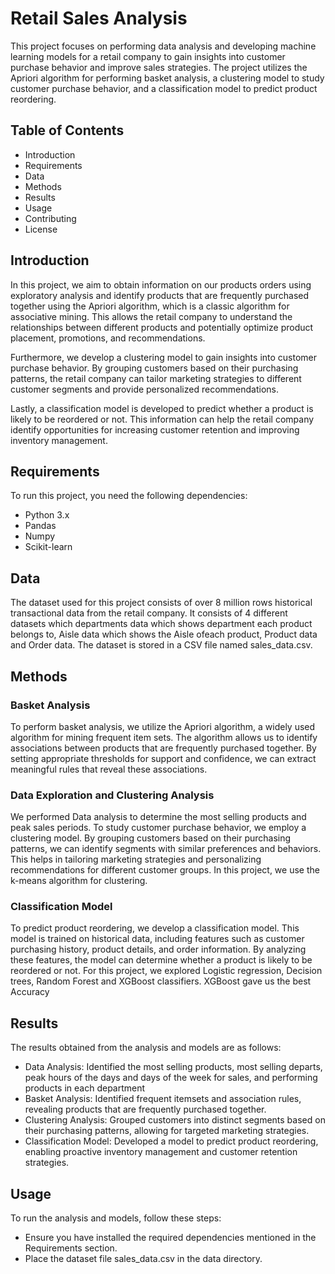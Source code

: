 # Retail Sales Analysis
This project focuses on performing data analysis and developing machine learning models for a retail company to gain insights into customer purchase behavior and improve sales strategies. The project utilizes the Apriori algorithm for performing basket analysis, a clustering model to study customer purchase behavior, and a classification model to predict product reordering.
## Table of Contents
- Introduction
- Requirements
- Data
- Methods
- Results
- Usage
- Contributing
- License

## Introduction
In this project, we aim to obtain information on our products orders  using exploratory analysis and identify products that are frequently purchased together using the Apriori algorithm, which is a classic algorithm for associative mining. This allows the retail company to understand the relationships between different products and potentially optimize product placement, promotions, and recommendations.

Furthermore, we develop a clustering model to gain insights into customer purchase behavior. By grouping customers based on their purchasing patterns, the retail company can tailor marketing strategies to different customer segments and provide personalized recommendations.

Lastly, a classification model is developed to predict whether a product is likely to be reordered or not. This information can help the retail company identify opportunities for increasing customer retention and improving inventory management.

## Requirements
To run this project, you need the following dependencies:
- Python 3.x
- Pandas
- Numpy
- Scikit-learn

## Data
The dataset used for this project consists of over 8 million rows historical transactional data from the retail company. It consists of 4 different datasets which departments data which shows department each product belongs to, Aisle data which shows the Aisle ofeach product, Product data and Order data. The dataset is stored in a CSV file named sales_data.csv.

## Methods
### Basket Analysis
To perform basket analysis, we utilize the Apriori algorithm, a widely used algorithm for mining frequent item sets. The algorithm allows us to identify associations between products that are frequently purchased together. By setting appropriate thresholds for support and confidence, we can extract meaningful rules that reveal these associations.
### Data Exploration and Clustering Analysis
We performed Data analysis to determine the most selling products and peak sales periods. To study customer purchase behavior, we employ a clustering model. By grouping customers based on their purchasing patterns, we can identify segments with similar preferences and behaviors. This helps in tailoring marketing strategies and personalizing recommendations for different customer groups. In this project, we use the k-means algorithm for clustering.
### Classification Model
To predict product reordering, we develop a classification model. This model is trained on historical data, including features such as customer purchasing history, product details, and order information. By analyzing these features, the model can determine whether a product is likely to be reordered or not. For this project, we explored Logistic regression, Decision trees, Random Forest and XGBoost classifiers. XGBoost gave us the best Accuracy

## Results
The results obtained from the analysis and models are as follows:
- Data Analysis: Identified the most selling products, most selling departs, peak hours of the days and days of the week for sales, and performing products in each department
- Basket Analysis: Identified frequent itemsets and association rules, revealing products that are frequently purchased together.
- Clustering Analysis: Grouped customers into distinct segments based on their purchasing patterns, allowing for targeted marketing strategies.
- Classification Model: Developed a model to predict product reordering, enabling proactive inventory management and customer retention strategies.

## Usage
To run the analysis and models, follow these steps:
- Ensure you have installed the required dependencies mentioned in the Requirements section.
- Place the dataset file sales_data.csv in the data directory.
